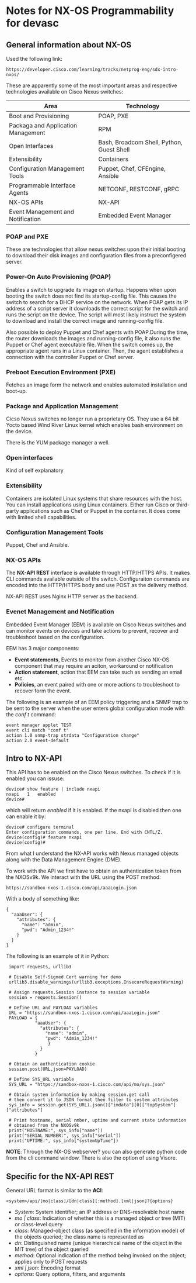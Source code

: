 # Notes for NX-OS Programmability for devasc
## General information about NX-OS
Used the following link:
```
https://developer.cisco.com/learning/tracks/netprog-eng/sdx-intro-nxos/
```

These are apparently some of the most important areas and respective technologies available on Cisco Nexus switches:

| Area | Technology |
|------|------------|
| Boot and Provisioning | POAP, PXE |
| Packaga and Application Management | RPM |
| Open Interfaces | Bash, Broadcom Shell, Python, Guest Shell |
| Extensibility | Containers |
| Configuration Management Tools | Puppet, Chef, CFEngine, Ansible | 
| Programmable Interface Agents | NETCONF, RESTCONF, gRPC |
| NX-OS APIs | NX-API |
| Event Management and Notification | Embedded Event Manager| 

### POAP and PXE
These are technologies that allow nexus switches upon their initial booting to download their disk images and configuration files from a preconfigered server.

### Power-On Auto Provisioning (POAP)
Enables a switch to upgrade its image on startup. Happens when upon booting the switch does not find its startup-config file. This causes the switch to search for a DHCP service on the network. When POAP gets its IP address of a script server it downloads the correct script for the switch and runs the script on the device. The script will most likely instruct the system to download and install the correct image and running-config file.

Also possible to deploy Puppet and Chef agents with POAP.During the time, the router downloads the images and running-config file, it also runs the Puppet or Chef agent executable file. When the switch comes up, the appropriate agent runs in a Linux container. Then, the agent establishes a connection with the controller Puppet or Chef server.

### Preboot Execution Environment (PXE)
Fetches an image form the network and enables automated installation and boot-up.

### Package and Application Management
Cicso Nexus switches no longer run a proprietary OS. They use a 64 bit Yocto based Wind River Linux kernel which enables bash environment on the device.

There is the YUM package manager a well.

### Open interfaces
Kind of self explanatory

### Extensibility
Containers are isolated Linux systems that share resources with the host. You can install applications using Linux containers. Either run Cisco or third-party applications such as Chef or Puppet in the container.
It does come with limited shell capabilities.

### Configuration Management Tools
Puppet, Chef and Ansible.

### NX-OS APIs
The **NX-API REST**  interface is available through HTTP/HTTPS APIs. It makes CLI commands available outside of the switch. Configuraiton commands are encoded into the HTTP/HTTPS body and use POST as the delivery method.

NX-API REST uses Nginx HTTP server as the backend.

### Evenet Management and Notification
Embedded Event Manager (EEM) is available on Cisco Nexus switches and can monitor events on devices and take actions to prevent, recover and troubleshoot based on the configuration.

EEM has 3 major components:
- **Event statements**, Events to monitor from another Cisco NX-OS component that may require an aciton, workaround or notification
- **Action statement**, action that EEM can take such as sending an email etc.
- **Policies**, an event paired with one or more actions to troubleshoot to recover form the event.

The following is an example of an EEM policy triggering and a SNMP trap to be sent to the server when the user enters global configuration mode with the *conf t* command:

```
event manager applet TEST
event cli match "conf t"
action 1.0 snmp-trap strdata "Configuration change"
action 2.0 event-default
```

## Intro to NX-API
This API has to be enabled on the Cisco Nexus switches. To check if it is enabled you can issuse:

```
device# show feature | include nxapi
nxapi	1	enabled
device#
```
which will return *enabled* if it is enabled. If the nxapi is disabled then one can enable it by:
```
device# configure terminal
Enter configuration commands, one per line. End with CNTL/Z.
device(config)# feature nxapi
device(config)#
```

From what I understand the NX-API works with Nexus managed objects along with the Data Management Engine (DME).

To work with the API we first have to obtain an authentication token from the NXOSv9k. We interact with the URL using the POST method:
```
https://sandbox-nxos-1.cisco.com/api/aaaLogin.json
```
With a body of something like:
```
{
  "aaaUser": {
    "attributes": {
      "name": "admin",
      "pwd": "Admin_1234!"
    }
  }
}
```
The following is an example of it in Python:
```
 import requests, urllib3

 # Disable Self-Signed Cert warning for demo
 urllib3.disable_warnings(urllib3.exceptions.InsecureRequestWarning)

 # Assign requests.Session instance to session variable
 session = requests.Session()

 # Define URL and PAYLOAD variables
 URL = "https://sandbox-nxos-1.cisco.com/api/aaaLogin.json"
 PAYLOAD = {
           "aaaUser": {
             "attributes": {
               "name": "admin",
               "pwd": "Admin_1234!"
                }
             }
           }

 # Obtain an authentication cookie
 session.post(URL,json=PAYLOAD)

 # Define SYS_URL variable
 SYS_URL = "https://sandbox-nxos-1.cisco.com/api/mo/sys.json"

 # Obtain system information by making session.get call
 # then convert it to JSON format then filter to system attributes
 sys_info = session.get(SYS_URL).json()["imdata"][0]["topSystem"]["attributes"]

 # Print hostname, serial nmber, uptime and current state information
 # obtained from the NXOSv9k
 print("HOSTNAME:", sys_info["name"])
 print("SERIAL NUMBER:", sys_info["serial"])
 print("UPTIME:", sys_info["systemUpTime"])
```

**NOTE**: Through the NX-OS webserver? you can also generate python code from the cli command window. There is also the option of using Visore.

## Specific for the NX-API REST

General URL format is similar to the **ACI**:
```
<system>/api/[mo|class]/[dn|class][:method].[xml|json]?{options}
```
- *System*: System identifier; an IP address or DNS-resolvable host name
- *mo | class*: Indication of whether this is a managed object or tree (MIT) or class-level query
- *class*: Managed-object class (as specified in the information model) of the objects queried; the class name is represented as
- *dn*: Distinguished name (unique hierarchical name of the object in the MIT tree) of the object queried
- *method*: Optional indication of the method being invoked on the object; applies only to POST requests
- *xml | json*: Encoding format
- *options*: Query options, filters, and arguments















